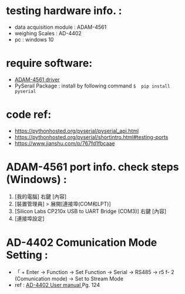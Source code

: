 # testing hardware info. :
- data acquisition module : ADAM-4561
- weighing Scales : AD-4402
- pc : windows 10

# require software:
- [ADAM-4561 driver](http://downloadt.advantech.com/download/downloadsr.aspx?File_Id=1-19MVPYF)
- PySerail Package : install by following command  ```$  pip install pyserial```

# code ref:
- https://pythonhosted.org/pyserial/pyserial_api.html
- https://pythonhosted.org/pyserial/shortintro.html#testing-ports
- https://www.jianshu.com/p/767fd1fbcaae

# ADAM-4561 port info. check steps (Windows) :
1. [我的電腦] 右鍵 [內容] 
2. [裝置管理員] > 展開[連接埠(COM和LPT)] 
3. [Silicon Labs CP210x USB to UART Bridge (COM3)] 右鍵 [內容] 
4. [連接埠設定]

# AD-4402 Comunication Mode Setting :
- 「 + Enter -> Function -> Set Function -> Serial -> RS485 -> r5 f- 2 (Comunication mode) -> Set to Stream Mode
- ref :  [AD-4402 User manual ](http://esp.andweighing.com/uploads/documents/AD4402_IM.pdf) Pg. 124